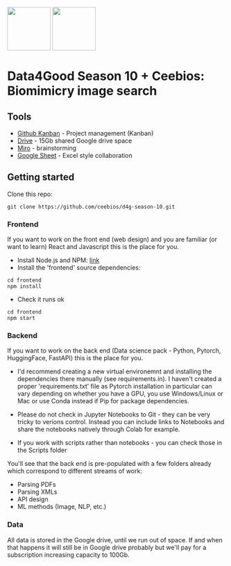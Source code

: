 <p float="left">
<img src="https://dataforgood.fr/img/logo-dfg-new2.png" height="100" width="100" >
<img src="https://www.bing.com/th?id=AMMS_S_d6202e39-67f1-0881-9ed2-84dccd24401c&w=110&h=110&c=7&rs=1&qlt=95&pcl=f9f9f9&o=6&cdv=1&dpr=1.12&pid=16.1g" height="100" width="100" >
</p>

# Data4Good Season 10 + Ceebios: Biomimicry image search


## Tools
* [Github Kanban](https://github.com/ceebios/d4g-season-10/projects/1) - Project management (Kanban)
* [Drive](https://drive.google.com/drive/folders/1Cuofzm6OMu10irDNZYLIq_-9LQYiMp7p?usp=sharing) - 15Gb shared Google drive space
* [Miro](https://miro.com/app/board/uXjVOEkuccY=/?invite_link_id=929630349930) - brainstorming
* [Google Sheet](https://docs.google.com/spreadsheets/d/1qRU3aAArR5m_HRKkHwq1FvMkPpFYBqLx7n2IiI9EUc8/edit?usp=sharing) - Excel style collaboration

## Getting started
Clone this repo:
```
git clone https://github.com/ceebios/d4g-season-10.git
```

### Frontend
If you want to work on the front end (web design) and you are familiar (or want to learn)  React and Javascript this is the place for you.
* Install Node.js and NPM: [link](https://docs.npmjs.com/downloading-and-installing-node-js-and-npm)
* Install the 'frontend' source dependencies:
```
cd frontend
npm install
```
* Check it runs ok
```
cd frontend
npm start
```

### Backend
If you want to work on the back end (Data science pack - Python, Pytorch, HuggingFace, FastAPI) this is the place for you.

* I'd recommend creating a new virtual environemnt and installing the dependencies there manually (see requirements.in). I haven't created a proper 'requirements.txt' file as Pytorch installation in particular can vary depending on whether you have a GPU, you use Windows/Linux or Mac or use Conda instead if Pip for package dependencies.

* Please do not check in Jupyter Notebooks to Git - they can be very tricky to verions control. Instead you can include links to Notebooks and share the notebooks natively through Colab for example.

* If you work with scripts rather than notebooks - you can check those in the Scripts folder

You'll see that the back end is pre-populated with a few folders already which correspond to different streams of work:
* Parsing PDFs
* Parsing XMLs
* API design
* ML methods (Image, NLP, etc.)

### Data
All data is stored in the Google drive, until we run out of space. If and when that happens it will still be in Google drive probably but we'll pay for a subscription increasing capacity to 100Gb.
